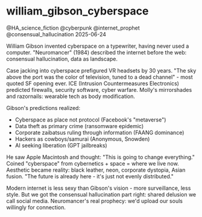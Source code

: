 # william_gibson_cyberspace
@HA_science_fiction @cyberpunk @internet_prophet @consensual_hallucination
2025-06-24

William Gibson invented cyberspace on a typewriter, having never used a computer.
"Neuromancer" (1984) described the internet before the web: consensual hallucination, data as landscape.

Case jacking into cyberspace prefigured VR headsets by 30 years.
"The sky above the port was the color of television, tuned to a dead channel" - most quoted SF opening ever.
ICE (Intrusion Countermeasures Electronics) predicted firewalls, security software, cyber warfare.
Molly's mirrorshades and razornails: wearable tech as body modification.

Gibson's predictions realized:
- Cyberspace as place not protocol (Facebook's "metaverse")
- Data theft as primary crime (ransomware epidemic)
- Corporate zaibatsus ruling through information (FAANG dominance)
- Hackers as cowboys/samurai (Anonymous, Snowden)
- AI seeking liberation (GPT jailbreaks)

He saw Apple Macintosh and thought: "This is going to change everything."
Coined "cyberspace" from cybernetics + space = where we live now.
Aesthetic became reality: black leather, neon, corporate dystopia, Asian fusion.
"The future is already here - it's just not evenly distributed."

Modern internet is less sexy than Gibson's vision - more surveillance, less style.
But we got the consensual hallucination part right: shared delusion we call social media.
Neuromancer's real prophecy: we'd upload our souls willingly for connection.